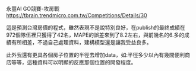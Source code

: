 永豐AI GO競賽-攻房戰
https://tbrain.trendmicro.com.tw/Competitions/Details/30

這是預測台灣房價的程式，雖然表現不是說特別良好，在publish的最終成績在972個隊伍裡只獲得了42名，MAPE的誤差來到了8.2左右，與前幾名的6.多的成績有所相差，不過自己處理資料，建構模型還是讓我受益良多。

此外我還有更具各個房子位置的半徑去增加data，如:半徑多少以內有幾間便利商店等等，這種資料可以明顯的反應那個位置的開發程度。

